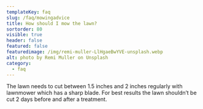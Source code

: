 ```yaml
---
templateKey: faq
slug: /faq/mowingadvice
title: How should I mow the lawn?
sortorder: 80
visible: true
header: false
featured: false
featuredimage: /img/remi-muller-LlHgaeBwYVE-unsplash.webp
alt: photo by Remi Muller on Unsplash
category:
  - faq
---
```


The lawn needs to cut between 1.5 inches and 2 inches regularly with lawnmower
which has a sharp blade. For best results the lawn shouldn’t be cut 2 days
before and after a treatment.
